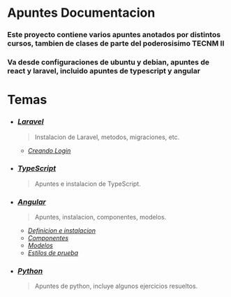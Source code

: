 <div style="font-family: Times News Roman, text-align: center;"> <h1>Apuntes Documentacion</h1> </div>

### Este proyecto contiene varios apuntes anotados por distintos cursos, tambien de clases de parte del poderosisimo TECNM II

### Va desde configuraciones de ubuntu y debian, apuntes de react y laravel, incluido apuntes de typescript y angular

# Temas 

- ### ***[Laravel](ApuntesLaravel/laravel.md)*** 
  > Instalacion de Laravel, metodos, migraciones, etc.
  - *[Creando Login](ApuntesLaravel/creandoLogin.md)*
- ### ***[TypeScript](apuntesFront/apuntes_typescript.md)***
  > Apuntes e instalacion de TypeScript.
- ### ***[Angular]()***
  > Apuntes, instalacion, componentes, modelos.
  - *[Definicion e instalacion](apuntesFront/angular/angular.md)*
  - *[Componentes](apuntesFront/angular/componente.md)*
  - *[Modelos](apuntesFront/angular/model.md)*
  - *[Estilos de prueba](apuntesFront/angular/estilos-basicos.css)*
<!-- - ### ***[Configuracion ubuntu](ApuntesLinux/ubuntu_config/desarrollador.md)***
  > Instalacion de LAMP, phpMyAdmin, composer, node, ssh, VSC, etc. en ubuntu. -->
<!-- - ### ***[Configuracion debian](ApuntesLinux/debian_config/desarrollador.md)***
  > Instalacion de LAMP, phpMyAdmin, composer, node, ssh, VSC, etc. en debian. -->
<!-- - ### ***[ECMAS6](ApuntesPLF/ECMAS6.md)***
  > Apuntes de JS con babel. -->
  <!-- apuntesReact/apuntesR.md -->
<!-- - ### ***[React]()***
  > Apuntes de React, aun en proceso. -->
<!-- - ### ***[ReactNative]()***
  > Apuntes de React Native aun en proceso. -->
- ### ***[Python](Python/)***
  > Apuntes de python, incluye algunos ejercicios resueltos.
